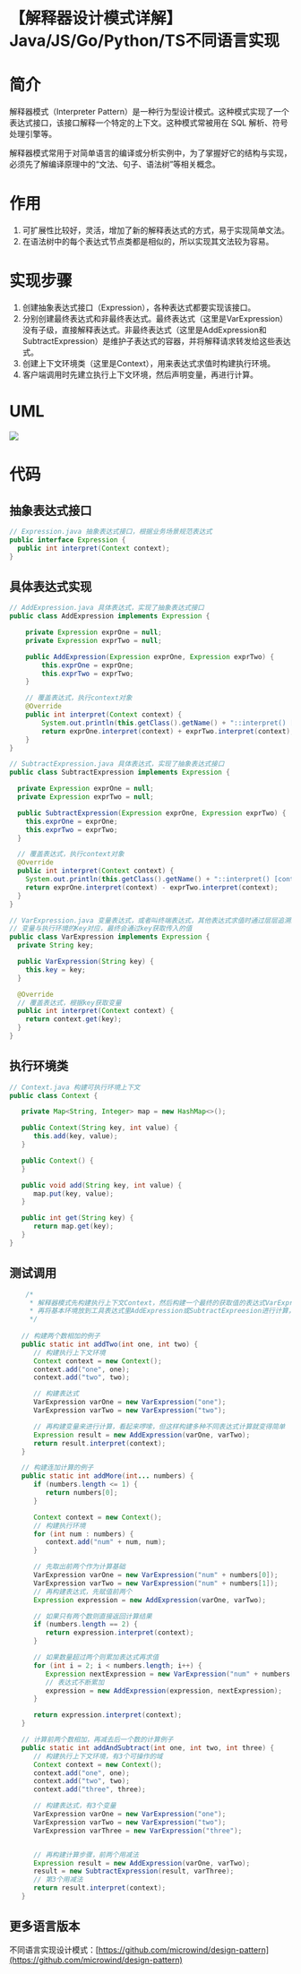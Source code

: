 # 【解释器设计模式详解】Java/JS/Go/Python/TS不同语言实现

# 简介
解释器模式（Interpreter Pattern）是一种行为型设计模式。这种模式实现了一个表达式接口，该接口解释一个特定的上下文。这种模式常被用在 SQL 解析、符号处理引擎等。

解释器模式常用于对简单语言的编译或分析实例中，为了掌握好它的结构与实现，必须先了解编译原理中的“文法、句子、语法树”等相关概念。

# 作用
1. 可扩展性比较好，灵活，增加了新的解释表达式的方式，易于实现简单文法。
2. 在语法树中的每个表达式节点类都是相似的，所以实现其文法较为容易。

# 实现步骤
1. 创建抽象表达式接口（Expression），各种表达式都要实现该接口。
2. 分别创建最终表达式和非最终表达式。最终表达式（这里是VarExpression）没有子级，直接解释表达式。非最终表达式（这里是AddExpression和SubtractExpression）是维护子表达式的容器，并将解释请求转发给这些表达式。
3. 创建上下文环境类（这里是Context），用来表达式求值时构建执行环境。
4. 客户端调用时先建立执行上下文环境，然后声明变量，再进行计算。

# UML
<img src="../docs/uml/interpreter-pattern.png">

# 代码

## 抽象表达式接口
```java
// Expression.java 抽象表达式接口，根据业务场景规范表达式
public interface Expression {
  public int interpret(Context context);
}
```

## 具体表达式实现

```java
// AddExpression.java 具体表达式，实现了抽象表达式接口
public class AddExpression implements Expression {

    private Expression exprOne = null;
    private Expression exprTwo = null;

    public AddExpression(Expression exprOne, Expression exprTwo) {
        this.exprOne = exprOne;
        this.exprTwo = exprTwo;
    }

    // 覆盖表达式，执行context对象
    @Override
    public int interpret(Context context) {
        System.out.println(this.getClass().getName() + "::interpret() [context = " + context.getClass().getName() + "]");
        return exprOne.interpret(context) + exprTwo.interpret(context);
    }
}
```

```java
// SubtractExpression.java 具体表达式，实现了抽象表达式接口
public class SubtractExpression implements Expression {

  private Expression exprOne = null;
  private Expression exprTwo = null;

  public SubtractExpression(Expression exprOne, Expression exprTwo) {
    this.exprOne = exprOne;
    this.exprTwo = exprTwo;
  }

  // 覆盖表达式，执行context对象
  @Override
  public int interpret(Context context) {
    System.out.println(this.getClass().getName() + "::interpret() [context = " + context.getClass().getName() + "]");
    return exprOne.interpret(context) - exprTwo.interpret(context);
  }
}
```

```java
// VarExpression.java 变量表达式，或者叫终端表达式，其他表达式求值时通过层层追溯最后指向这里
// 变量与执行环境的Key对应，最终会通过key获取传入的值
public class VarExpression implements Expression {
  private String key;

  public VarExpression(String key) {
    this.key = key;
  }

  @Override
  // 覆盖表达式，根据key获取变量
  public int interpret(Context context) {
    return context.get(key);
  }
}
```

## 执行环境类
```java
// Context.java 构建可执行环境上下文
public class Context {

   private Map<String, Integer> map = new HashMap<>();

   public Context(String key, int value) {
      this.add(key, value);
   }

   public Context() {
   }

   public void add(String key, int value) {
      map.put(key, value);
   }

   public int get(String key) {
      return map.get(key);
   }
}
```

## 测试调用
```java
    /*
     * 解释器模式先构建执行上下文Context，然后构建一个最终的获取值的表达式VarExpression，这就构成了含上下文和变量-值的基本环境。
     * 再将基本环境放到工具表达式里AddExpression或SubtractExpreesion进行计算，最终得到结果。
     */
    
   // 构建两个数相加的例子
   public static int addTwo(int one, int two) {
      // 构建执行上下文环境
      Context context = new Context();
      context.add("one", one);
      context.add("two", two);

      // 构建表达式
      VarExpression varOne = new VarExpression("one");
      VarExpression varTwo = new VarExpression("two");

      // 再构建变量来进行计算，看起来啰嗦，但这样构建多种不同表达式计算就变得简单
      Expression result = new AddExpression(varOne, varTwo);
      return result.interpret(context);
   }

   // 构建连加计算的例子
   public static int addMore(int... numbers) {
      if (numbers.length <= 1) {
         return numbers[0];
      }

      Context context = new Context();
      // 构建执行环境
      for (int num : numbers) {
         context.add("num" + num, num);
      }

      // 先取出前两个作为计算基础
      VarExpression varOne = new VarExpression("num" + numbers[0]);
      VarExpression varTwo = new VarExpression("num" + numbers[1]);
      // 再构建表达式，先赋值前两个
      Expression expression = new AddExpression(varOne, varTwo);

      // 如果只有两个数则直接返回计算结果
      if (numbers.length == 2) {
         return expression.interpret(context);
      }

      // 如果数量超过两个则累加表达式再求值
      for (int i = 2; i < numbers.length; i++) {
         Expression nextExpression = new VarExpression("num" + numbers[i]);
         // 表达式不断累加
         expression = new AddExpression(expression, nextExpression);
      }

      return expression.interpret(context);
   }

   // 计算前两个数相加，再减去后一个数的计算例子
   public static int addAndSubtract(int one, int two, int three) {
      // 构建执行上下文环境，有3个可操作的域
      Context context = new Context();
      context.add("one", one);
      context.add("two", two);
      context.add("three", three);

      // 构建表达式，有3个变量
      VarExpression varOne = new VarExpression("one");
      VarExpression varTwo = new VarExpression("two");
      VarExpression varThree = new VarExpression("three");


      // 再构建计算步骤，前两个用减法
      Expression result = new AddExpression(varOne, varTwo);
      result = new SubtractExpression(result, varThree);
      // 第3个用减法
      return result.interpret(context);
   }
```
## 更多语言版本
不同语言实现设计模式：[https://github.com/microwind/design-pattern](https://github.com/microwind/design-pattern)